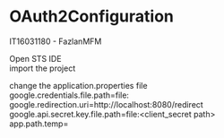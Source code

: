 # OAuth2Configuration
IT16031180 - FazlanMFM

Open STS IDE <br>
import the project <br>

change the application.properties file  <br>
google.credentials.file.path=file:<crentials path> <br>
google.redirection.uri=http://localhost:8080/redirect <br>
google.api.secret.key.file.path=file:<client_secret path> <br>
app.path.temp=<path in the project> <br>
